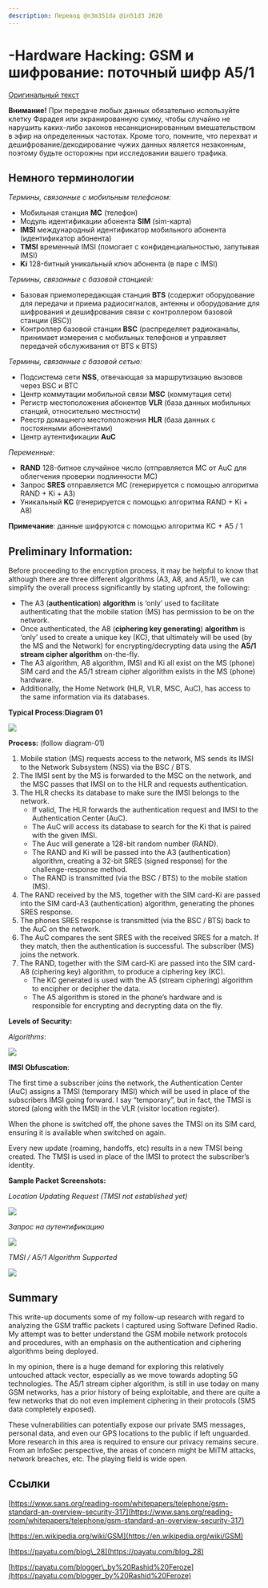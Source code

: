 ```yaml
---
description: Перевод @n3m351da @in51d3 2020
---
```


# -Hardware Hacking: GSM и шифрование: поточный шифр A5/1

[Оригинальный текст](https://www.blackhillsinfosec.com/gsm-traffic-and-encryption-a5-1-stream-cipher/)

**Внимание!** При передаче любых данных обязательно используйте клетку Фарадея или экранированную сумку, чтобы случайно не нарушить каких-либо законов несанкционированным вмешательством в эфир на определенных частотах. Кроме того, помните, что перехват и дешифрование/декодирование чужих данных является незаконным, поэтому будьте осторожны при исследовании вашего трафика.

## **Немного терминологии**

_Термины, связанные с мобильным телефоном:_ 

* Мобильная станция **МС** \(телефон\) 
* Модуль идентификации абонента **SIM** \(sim-карта\)
* **IMSI** международный идентификатор мобильного абонента \(идентификатор абонента\) 
* **TMSI** временный IMSI \(помогает с конфиденциальностью, запутывая IMSI\) 
* **Ki** 128-битный уникальный ключ абонента \(в паре с IMSI\)

_Термины, связанные с базовой станцией:_

* Базовая приемопередающая станция **BTS** \(содержит оборудование для передачи и приема радиосигналов, антенны и оборудование для шифрования и дешифрования связи с контроллером базовой станции \(BSC\)\) 
* Контроллер базовой станции **BSC** \(распределяет радиоканалы, принимает измерения с мобильных телефонов и управляет передачей обслуживания от BTS к BTS\)

_Термины, связанные с базовой сетью:_ 

* Подсистема сети **NSS**, отвечающая за маршрутизацию вызовов через BSC и BTC
* Центр коммутации мобильной связи **MSC** \(коммутация сети\) 
* Регистр местоположения абонентов **VLR** \(база данных мобильных станций, относительно местности\) 
* Реестр домашнего местоположения **HLR** \(база данных с постоянными абонентами\) 
* Центр аутентификации **AuC**

_Переменные:_

* **RAND** 128-битное случайное число \(отправляется МС от AuC для облегчения проверки подлинности МС\)
* Запрос **SRES** отправляется МС \(генерируется с помощью алгоритма RAND + Ki + A3\) 
* Уникальный **KC** \(генерируется с помощью алгоритма RAND + Ki + A8\)

**Примечание**: данные шифруются с помощью алгоритма KC + A5 / 1

## **Preliminary Information**:

Before proceeding to the encryption process, it may be helpful to know that although there are three different algorithms \(A3, A8, and A5/1\), we can simplify the overall process significantly by stating upfront, the following:

* The A3 \(**authentication**\) **algorithm** is ‘only’ used to facilitate authenticating that the mobile station \(MS\) has permission to be on the network.
* Once authenticated, the A8 \(**ciphering key generating**\) **algorithm** is ‘only’ used to create a unique key \(KC\), that ultimately will be used \(by the MS and the Network\) for encrypting/decrypting data using the **A5/1 stream cipher algorithm** on-the-fly.
* The A3 algorithm, A8 algorithm, IMSI and Ki all exist on the MS \(phone\) SIM card and the A5/1 stream cipher algorithm exists in the MS \(phone\) hardware.
* Additionally, the Home Network \(HLR, VLR, MSC, AuC\), has access to the same information via its databases.

**Typical Process**:**Diagram 01**

![](https://lh4.googleusercontent.com/5r2_aCvjL8dFFSL_tdoJvBPR_HBV7ssS-lBkjcfWSaJhCdmF4MGnHXyLVNhTBy_Wq8Q6dP6oTqvPdjpRUeJCjl4fjIc4A5Sqd8H71o9iBCVz9mjlnSnJdV4iOYA9lZHGCwAiQplm)

**Process:** \(follow diagram-01\)

1. Mobile station \(MS\) requests access to the network,  MS sends its IMSI to the Network Subsystem \(NSS\) via the BSC / BTS.
2. The IMSI sent by the MS is forwarded to the MSC on the network, and the MSC passes that IMSI on to the HLR and requests authentication.
3. The HLR checks its database to make sure the IMSI belongs to the network.
   * If valid, The HLR forwards the authentication request and IMSI to the Authentication Center \(AuC\).
   * The AuC will access its database to search for the Ki that is paired with the given IMSI.
   * The Auc will generate a 128-bit random number \(RAND\).
   * The RAND and Ki will be passed into the A3 \(authentication\) algorithm, creating a 32-bit SRES \(signed response\) for the challenge-response method.
   * The RAND is transmitted \(via the BSC / BTS\) to the mobile station \(MS\).
4. The RAND received by the MS, together with the SIM card-Ki are passed into the SIM card-A3 \(authentication\) algorithm, generating the phones SRES response.
5. The phones SRES response is transmitted \(via the BSC / BTS\) back to the AuC on the network.
6. The AuC compares the sent SRES with the received SRES for a match. If they match, then the authentication is successful. The subscriber \(MS\) joins the network.
7. The RAND, together with the SIM card-Ki are passed into the SIM card-A8 \(ciphering key\) algorithm, to produce a ciphering key \(KC\).
   * The KC generated is used with the A5 \(stream ciphering\) algorithm to encipher or decipher the data.
   * The A5 algorithm is stored in the phone’s hardware and is responsible for encrypting and decrypting data on the fly.

**Levels of Security:**

_Algorithms_:

![](https://lh5.googleusercontent.com/2FWiU5_5C8mqcQSFv8HKHSFHCHnIfvO7R0g9MA_DsZ_q4T4mJkSmWstcpkd_4_zSB24V-Zuc9lMbnn3OAst6tnuzDk-NJDhBmk7JbjDdjN46Qts6d3fRTz10fdupMZOeb5_3HDLC)

**IMSI Obfuscation**:

The first time a subscriber joins the network, the Authentication Center \(AuC\) assigns a TMSI \(temporary IMSI\) which will be used in place of the subscribers IMSI going forward. I say “temporary”, but in fact, the TMSI is stored \(along with the IMSI\) in the VLR \(visitor location register\).

When the phone is switched off, the phone saves the TMSI on its SIM card, ensuring it is available when switched on again.

Every new update \(roaming, handoffs, etc\) results in a new TMSI being created. The TMSI is used in place of the IMSI to protect the subscriber’s identity.

**Sample Packet Screenshots:**

_Location Updating Request \(TMSI not established yet\)_

![](https://lh5.googleusercontent.com/iyrdJ4LHWFUngtQXPYr_CQaA71NMgqbUjKxdzDXq5mEBmiPcEFq24snmvqbt4m_kMqeYMwSXyvdjGRF8TXatAhyOCC2O8F8DFVJec0IlldfvsmGXnUhXFPp2B1k2nU7zaAh1Oujy)

_Запрос на аутентификацию_

![](https://lh4.googleusercontent.com/c0W3atWxW7TU0i_MXO5twIBp9WSvX8opriwNtCmb2i01_R80pFFYb2duiW2iZ2F1wIc4KZW9K_-lluV9feBGNyUuqQKdzVjYuTYmp05f6UE0Fj1sulGSe3Q3pyvfTZOJajkfEIrT)

_TMSI / A5/1 Algorithm Supported_

![](https://lh5.googleusercontent.com/amAB08uW_TOcCm0cQIRnhmSyw4Mp6uhH74tO5kD90v73h4s7tvRQLV7cwqWKy84tKwaaPDj8koeQayl5nPk0RMXwt93SolKVNVgb6adKC0KmbD73DXvj9wb3UoEAwFmwNWhxRA8D)

## **Summary**

This write-up documents some of my follow-up research with regard to analyzing the GSM traffic packets I captured using Software Defined Radio. My attempt was to better understand the GSM mobile network protocols and procedures, with an emphasis on the authentication and ciphering algorithms being deployed.

In my opinion, there is a huge demand for exploring this relatively untouched attack vector, especially as we move towards adopting 5G technologies. The A5/1 stream cipher algorithm, is still in use today on many GSM networks, has a prior history of being exploitable, and there are quite a few networks that do not even implement ciphering in their protocols \(SMS data completely exposed\).

These vulnerabilities can potentially expose our private SMS messages, personal data, and even our GPS locations to the public if left unguarded. More research in this area is required to ensure our privacy remains secure. From an InfoSec perspective, the areas of concern might be MiTM attacks, network breaches, etc. The playing field is wide open.

## **Ссылки**

[https://www.sans.org/reading-room/whitepapers/telephone/gsm-standard-an-overview-security-317](https://www.sans.org/reading-room/whitepapers/telephone/gsm-standard-an-overview-security-317)

[https://en.wikipedia.org/wiki/GSM](https://en.wikipedia.org/wiki/GSM)

[https://payatu.com/blog\_28](https://payatu.com/blog_28) 

[https://payatu.com/blogger\_by%20Rashid%20Feroze](https://payatu.com/blogger_by%20Rashid%20Feroze)

